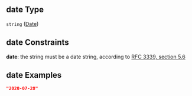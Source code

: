 ## date Type

`string` ([Date](iea43\_wra_data_model-properties-date.md))

## date Constraints

**date**: the string must be a date string, according to [RFC 3339, section 5.6](https://tools.ietf.org/html/rfc3339 "check the specification")

## date Examples

```json
"2020-07-28"
```

